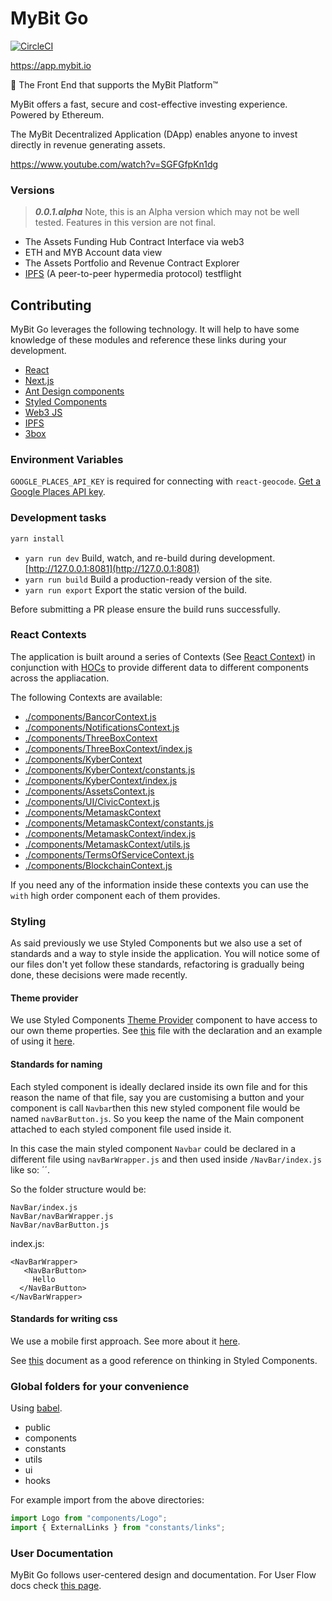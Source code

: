 
# MyBit Go

[![CircleCI](https://circleci.com/gh/MyBitFoundation/MyBit-Go.svg?style=svg)](https://circleci.com/gh/MyBitFoundation/MyBit-Go)

<https://app.mybit.io>

🎨 The Front End that supports the MyBit Platform™

MyBit offers a fast, secure and cost-effective investing experience. Powered by Ethereum.

The MyBit Decentralized Application (DApp) enables anyone to invest directly in revenue generating assets.

https://www.youtube.com/watch?v=SGFGfpKn1dg

### Versions
>***0.0.1.alpha***
Note, this is an Alpha version which may not be well tested. Features in this version are not final.

- The Assets Funding Hub Contract Interface via web3
- ETH and MYB Account data view
- The Assets Portfolio and Revenue Contract Explorer
- [IPFS](https://github.com/ipfs) (A peer-to-peer hypermedia protocol) testflight

## Contributing

MyBit Go leverages the following technology. It will help to have some knowledge of these modules and reference these links during your development.

- [React](https://reactjs.org/docs)
- [Next.js](https://nextjs.org/docs)
- [Ant Design components](https://ant.design/docs/react/introduce)
- [Styled Components](https://styled-components.com/docs)
- [Web3 JS](https://web3js.readthedocs.io)
- [IPFS](https://docs.ipfs.io)
- [3box](https://docs.3box.io)

### Environment Variables

`GOOGLE_PLACES_API_KEY` is required for connecting with `react-geocode`. [Get a Google Places API key](https://developers.google.com/places/web-service/get-api-key).

### Development tasks

```sh
yarn install
```

- `yarn run dev` Build, watch, and re-build during development. [http://127.0.0.1:8081](http://127.0.0.1:8081)
- `yarn run build` Build a production-ready version of the site.
- `yarn run export` Export the static version of the build.

Before submitting a PR please ensure the build runs successfully.

### React Contexts
The application is built around a series of Contexts (See [React Context](https://reactjs.org/docs/context.html)) in conjunction with [HOCs](https://reactjs.org/docs/higher-order-components.html) to provide different data to different components across the appliacation.

The following Contexts are available:

+ [./components/BancorContext.js](./components/BancorContext.js)
+ [./components/NotificationsContext.js](./components/NotificationsContext.js)
+ [./components/ThreeBoxContext](./components/ThreeBoxContext)
+ [./components/ThreeBoxContext/index.js](./components/ThreeBoxContext/index.js)
+ [./components/KyberContext](./components/KyberContext)
+ [./components/KyberContext/constants.js](./components/KyberContext/constants.js)
+ [./components/KyberContext/index.js](./components/KyberContext/index.js)
+ [./components/AssetsContext.js](./components/AssetsContext.js)
+ [./components/UI/CivicContext.js](./components/UI/CivicContext.js)
+ [./components/MetamaskContext](./components/MetamaskContext)
+ [./components/MetamaskContext/constants.js](./components/MetamaskContext/constants.js)
+ [./components/MetamaskContext/index.js](./components/MetamaskContext/index.js)
+ [./components/MetamaskContext/utils.js](./components/MetamaskContext/utils.js)
+ [./components/TermsOfServiceContext.js](./components/TermsOfServiceContext.js)
+ [./components/BlockchainContext.js](./components/BlockchainContext.js)

If you need any of the information inside these contexts you can use the `with` high order component each of them provides.

### Styling

As said previously we use Styled Components but we also use a set of standards and a way to style inside the application. You will notice some of our files don't yet follow these standards, refactoring is gradually being done, these decisions were made recently.

#### Theme provider
We use Styled Components [Theme Provider](https://www.styled-components.com/docs/advanced#theming) component to have access to our own theme properties. See [this](https://github.com/csmartinsfct/MyBit-Go.app/blob/hotfix/refactoring/components/Theme/index.js) file with the declaration and an example of using it [here](https://github.com/csmartinsfct/MyBit-Go.app/blob/hotfix/refactoring/components/MobileMenu/styledMobileMenuWrapper.js).

#### Standards for naming
Each styled component is ideally declared inside its own file and for this reason the name of that file, say you are customising a button and your component is call `Navbar`then this new styled component file would be named `navBarButton.js`. So you keep the name of the Main component attached to each styled component file used inside it.

In this case the main styled component `Navbar` could be declared in a different file using `navBarWrapper.js` and then used inside `/NavBar/index.js` like so: ´<NavBarWrapper>´.

So the folder structure would be:
```
NavBar/index.js
NavBar/navBarWrapper.js
NavBar/navBarButton.js
```


index.js:
```
<NavBarWrapper>
   <NavBarButton>
     Hello
  </NavBarButton>
</NavBarWrapper>
```

#### Standards for writing css
We use a mobile first approach. See more about it [here](https://zellwk.com/blog/how-to-write-mobile-first-css/).

See [this](https://itnext.io/thinking-in-styled-components-e230ea37c52c) document as a good reference on thinking in Styled Components.

### Global folders for your convenience
Using [babel](https://github.com/tleunen/babel-plugin-module-resolver).

- public
- components
- constants
- utils
- ui
- hooks

For example import from the above directories:

```js
import Logo from "components/Logo";
import { ExternalLinks } from "constants/links";
```

### User Documentation
MyBit Go follows user-centered design and documentation.
For User Flow docs check [this page](./TESTING.md).
